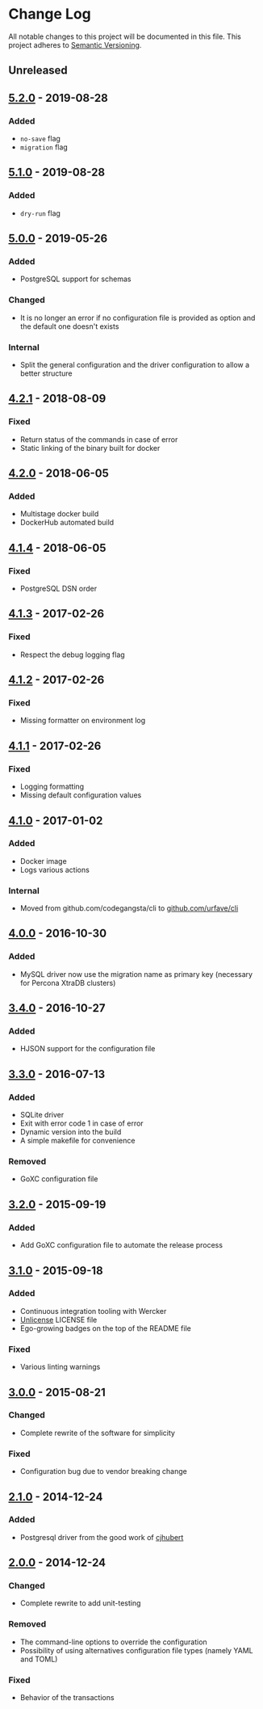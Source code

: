 # Change Log
All notable changes to this project will be documented in this file.
This project adheres to [Semantic Versioning](http://semver.org/).

## Unreleased

## [5.2.0](https://github.com/kashyaprajan11/rambler/releases/tag/5.2.0) - 2019-08-28
### Added
- `no-save` flag
- `migration` flag

## [5.1.0](https://github.com/kashyaprajan11/rambler/releases/tag/5.1.0) - 2019-08-28
### Added
- `dry-run` flag

## [5.0.0](https://github.com/kashyaprajan11/rambler/releases/tag/5.0.0) - 2019-05-26
### Added
- PostgreSQL support for schemas
### Changed
- It is no longer an error if no configuration file is provided as option and
  the default one doesn't exists
### Internal
- Split the general configuration and the driver configuration to allow a
  better structure

## [4.2.1](https://github.com/kashyaprajan11/rambler/releases/tag/4.2.1) - 2018-08-09
### Fixed
- Return status of the commands in case of error
- Static linking of the binary built for docker

## [4.2.0](https://github.com/kashyaprajan11/rambler/releases/tag/4.2.0) - 2018-06-05
### Added
- Multistage docker build
- DockerHub automated build

## [4.1.4](https://github.com/kashyaprajan11/rambler/releases/tag/4.1.4) - 2018-06-05
### Fixed
- PostgreSQL DSN order

## [4.1.3](https://github.com/kashyaprajan11/rambler/releases/tag/4.1.3) - 2017-02-26
### Fixed
- Respect the debug logging flag

## [4.1.2](https://github.com/kashyaprajan11/rambler/releases/tag/4.1.2) - 2017-02-26
### Fixed
- Missing formatter on environment log

## [4.1.1](https://github.com/kashyaprajan11/rambler/releases/tag/4.1.1) - 2017-02-26
### Fixed
- Logging formatting
- Missing default configuration values

## [4.1.0](https://github.com/kashyaprajan11/rambler/releases/tag/4.1.0) - 2017-01-02
### Added
- Docker image
- Logs various actions

### Internal
- Moved from github.com/codegangsta/cli to [github.com/urfave/cli](https://github.com/urfave/cli)

## [4.0.0](https://github.com/kashyaprajan11/rambler/releases/tag/4.0.0) - 2016-10-30
### Added
- MySQL driver now use the migration name as primary key (necessary for Percona
  XtraDB clusters)

## [3.4.0](https://github.com/kashyaprajan11/rambler/releases/tag/v3.4.0) - 2016-10-27
### Added
- HJSON support for the configuration file

## [3.3.0](https://github.com/kashyaprajan11/rambler/releases/tag/v3.3.0) - 2016-07-13
### Added
- SQLite driver
- Exit with error code 1 in case of error
- Dynamic version into the build
- A simple makefile for convenience

### Removed
- GoXC configuration file

## [3.2.0](https://github.com/kashyaprajan11/rambler/releases/tag/v3.2.0) - 2015-09-19
### Added
- Add GoXC configuration file to automate the release process

## [3.1.0](https://github.com/kashyaprajan11/rambler/releases/tag/v3.1.0) - 2015-09-18
### Added
- Continuous integration tooling with Wercker
- [Unlicense](http://unlicense.org/) LICENSE file
- Ego-growing badges on the top of the README file

### Fixed
- Various linting warnings

## [3.0.0](https://github.com/kashyaprajan11/rambler/releases/tag/v3.0.0) - 2015-08-21
### Changed
- Complete rewrite of the software for simplicity

### Fixed
- Configuration bug due to vendor breaking change

## [2.1.0](https://github.com/kashyaprajan11/rambler/releases/tag/v2.1.0) - 2014-12-24
### Added
- Postgresql driver from the good work of [cjhubert](https://github.com/cjhubert)

## [2.0.0](https://github.com/kashyaprajan11/rambler/releases/tag/v2.0.0) - 2014-12-24
### Changed
- Complete rewrite to add unit-testing

### Removed
- The command-line options to override the configuration
- Possibility of using alternatives configuration file types (namely YAML and
  TOML)

### Fixed
- Behavior of the transactions
